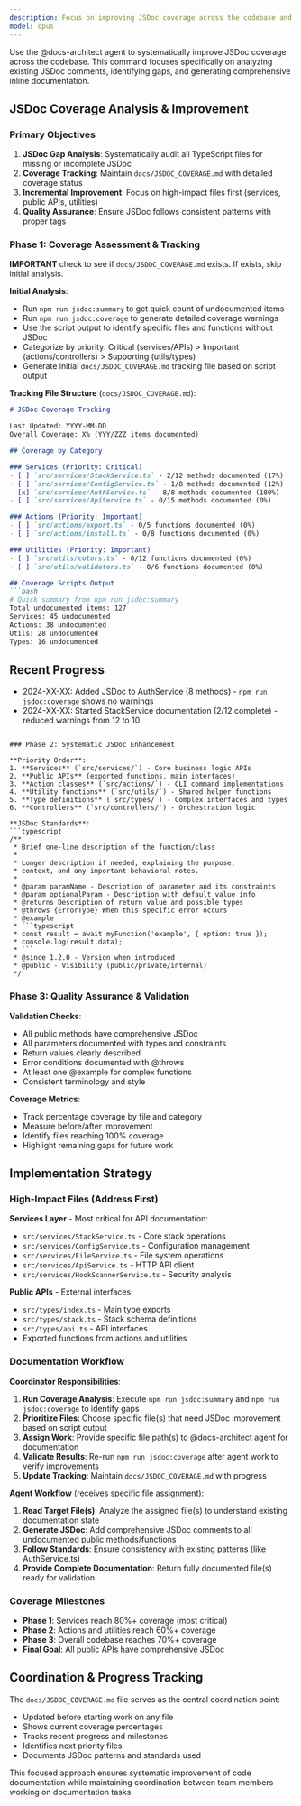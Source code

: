 ```yaml
---
description: Focus on improving JSDoc coverage across the codebase and maintaining documentation tracking
model: opus
---
```


Use the @docs-architect agent to systematically improve JSDoc coverage across the codebase. This command focuses specifically on analyzing existing JSDoc comments, identifying gaps, and generating comprehensive inline documentation.

## JSDoc Coverage Analysis & Improvement

### Primary Objectives

1. **JSDoc Gap Analysis**: Systematically audit all TypeScript files for missing or incomplete JSDoc
2. **Coverage Tracking**: Maintain `docs/JSDOC_COVERAGE.md` with detailed coverage status
3. **Incremental Improvement**: Focus on high-impact files first (services, public APIs, utilities)
4. **Quality Assurance**: Ensure JSDoc follows consistent patterns with proper tags

### Phase 1: Coverage Assessment & Tracking

**IMPORTANT**
check to see if `docs/JSDOC_COVERAGE.md` exists. If exists, skip initial analysis. 

**Initial Analysis**:
- Run `npm run jsdoc:summary` to get quick count of undocumented items
- Run `npm run jsdoc:coverage` to generate detailed coverage warnings
- Use the script output to identify specific files and functions without JSDoc
- Categorize by priority: Critical (services/APIs) > Important (actions/controllers) > Supporting (utils/types)
- Generate initial `docs/JSDOC_COVERAGE.md` tracking file based on script output

**Tracking File Structure** (`docs/JSDOC_COVERAGE.md`):
```markdown
# JSDoc Coverage Tracking

Last Updated: YYYY-MM-DD
Overall Coverage: X% (YYY/ZZZ items documented)

## Coverage by Category

### Services (Priority: Critical)
- [ ] `src/services/StackService.ts` - 2/12 methods documented (17%)
- [ ] `src/services/ConfigService.ts` - 1/8 methods documented (12%)
- [x] `src/services/AuthService.ts` - 8/8 methods documented (100%)
- [ ] `src/services/ApiService.ts` - 0/15 methods documented (0%)

### Actions (Priority: Important) 
- [ ] `src/actions/export.ts` - 0/5 functions documented (0%)
- [ ] `src/actions/install.ts` - 0/8 functions documented (0%)

### Utilities (Priority: Important)
- [ ] `src/utils/colors.ts` - 0/12 functions documented (0%)
- [ ] `src/utils/validators.ts` - 0/6 functions documented (0%)

## Coverage Scripts Output
```bash
# Quick summary from npm run jsdoc:summary
Total undocumented items: 127
Services: 45 undocumented
Actions: 38 undocumented  
Utils: 28 undocumented
Types: 16 undocumented
```

## Recent Progress
- 2024-XX-XX: Added JSDoc to AuthService (8 methods) - `npm run jsdoc:coverage` shows no warnings
- 2024-XX-XX: Started StackService documentation (2/12 complete) - reduced warnings from 12 to 10
```

### Phase 2: Systematic JSDoc Enhancement

**Priority Order**:
1. **Services** (`src/services/`) - Core business logic APIs
2. **Public APIs** (exported functions, main interfaces)
3. **Action classes** (`src/actions/`) - CLI command implementations  
4. **Utility functions** (`src/utils/`) - Shared helper functions
5. **Type definitions** (`src/types/`) - Complex interfaces and types
6. **Controllers** (`src/controllers/`) - Orchestration logic

**JSDoc Standards**:
```typescript
/**
 * Brief one-line description of the function/class
 * 
 * Longer description if needed, explaining the purpose,
 * context, and any important behavioral notes.
 *
 * @param paramName - Description of parameter and its constraints
 * @param optionalParam - Description with default value info
 * @returns Description of return value and possible types
 * @throws {ErrorType} When this specific error occurs
 * @example
 * ```typescript
 * const result = await myFunction('example', { option: true });
 * console.log(result.data);
 * ```
 * @since 1.2.0 - Version when introduced
 * @public - Visibility (public/private/internal)
 */
```

### Phase 3: Quality Assurance & Validation

**Validation Checks**:
- All public methods have comprehensive JSDoc
- All parameters documented with types and constraints
- Return values clearly described
- Error conditions documented with @throws
- At least one @example for complex functions
- Consistent terminology and style

**Coverage Metrics**:
- Track percentage coverage by file and category
- Measure before/after improvement
- Identify files reaching 100% coverage
- Highlight remaining gaps for future work

## Implementation Strategy

### High-Impact Files (Address First)

**Services Layer** - Most critical for API documentation:
- `src/services/StackService.ts` - Core stack operations
- `src/services/ConfigService.ts` - Configuration management  
- `src/services/FileService.ts` - File system operations
- `src/services/ApiService.ts` - HTTP API client
- `src/services/HookScannerService.ts` - Security analysis

**Public APIs** - External interfaces:
- `src/types/index.ts` - Main type exports
- `src/types/stack.ts` - Stack schema definitions
- `src/types/api.ts` - API interfaces
- Exported functions from actions and utilities

### Documentation Workflow

**Coordinator Responsibilities**:
1. **Run Coverage Analysis**: Execute `npm run jsdoc:summary` and `npm run jsdoc:coverage` to identify gaps
2. **Prioritize Files**: Choose specific file(s) that need JSDoc improvement based on script output
3. **Assign Work**: Provide specific file path(s) to @docs-architect agent for documentation
4. **Validate Results**: Re-run `npm run jsdoc:coverage` after agent work to verify improvements
5. **Update Tracking**: Maintain `docs/JSDOC_COVERAGE.md` with progress

**Agent Workflow** (receives specific file assignment):
1. **Read Target File(s)**: Analyze the assigned file(s) to understand existing documentation state
2. **Generate JSDoc**: Add comprehensive JSDoc comments to all undocumented public methods/functions
3. **Follow Standards**: Ensure consistency with existing patterns (like AuthService.ts)
4. **Provide Complete Documentation**: Return fully documented file(s) ready for validation

### Coverage Milestones

- **Phase 1**: Services reach 80%+ coverage (most critical)
- **Phase 2**: Actions and utilities reach 60%+ coverage  
- **Phase 3**: Overall codebase reaches 70%+ coverage
- **Final Goal**: All public APIs have comprehensive JSDoc

## Coordination & Progress Tracking

The `docs/JSDOC_COVERAGE.md` file serves as the central coordination point:
- Updated before starting work on any file
- Shows current coverage percentages
- Tracks recent progress and milestones
- Identifies next priority files
- Documents JSDoc patterns and standards used

This focused approach ensures systematic improvement of code documentation while maintaining coordination between team members working on documentation tasks.
